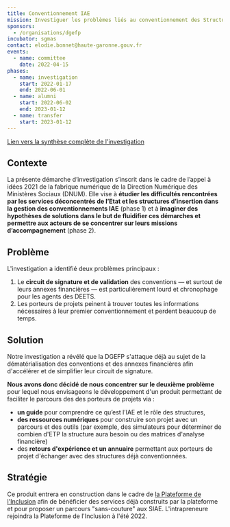 ```yaml
---
title: Conventionnement IAE
mission: Investiguer les problèmes liés au conventionnement des Structures de l'Insertion par l'Activité Economique (SIAE) auprès des services de l'État.
sponsors:
  - /organisations/dgefp
incubator: sgmas
contact: elodie.bonnet@haute-garonne.gouv.fr
events:
  - name: committee
    date: 2022-04-15
phases:
  - name: investigation
    start: 2022-01-17
    end: 2022-06-01
  - name: alumni
    start: 2022-06-02
    end: 2023-01-12
  - name: transfer
    start: 2023-01-12
---
```

[Lien vers la synthèse complète de l'investigation](https://docs.google.com/document/d/1k-618voE5U_zWq-zq48U7XnQNvzTiKApMmeZiUxkkZk/edit?usp=sharing)

## Contexte
La présente démarche d’investigation s’inscrit dans le cadre de l’appel à idées 2021 de la fabrique numérique de la Direction Numérique des Ministères Sociaux (DNUM). Elle vise à **étudier les difficultés rencontrées par les services déconcentrés de l’Etat et les structures d’insertion dans la gestion des conventionnements IAE** (phase 1) et à **imaginer des hypothèses de solutions dans le but de fluidifier ces démarches et permettre aux acteurs de se concentrer sur leurs missions d’accompagnement** (phase 2).

## Problème
L'investigation a identifié deux problèmes principaux :
1. Le **circuit de signature et de validation** des conventions — et surtout de leurs annexes financières — est particulièrement lourd et chronophage pour les agents des DEETS.
1. Les porteurs de projets peinent à trouver toutes les informations nécessaires à leur premier conventionnement et perdent beaucoup de temps.

## Solution
Notre investigation a révélé que la DGEFP s'attaque déjà au sujet de la dématérialisation des conventions et des annexes financières afin d'accélérer et de simplifier leur circuit de signature.

**Nous avons donc décidé de nous concentrer sur le deuxième problème** pour lequel nous envisageons le développement d'un produit permettant de faciliter le parcours des des porteurs de projets via :
- **un guide** pour comprendre ce qu’est l’IAE et le rôle des structures,
- **des ressources numériques** pour construire son projet avec un parcours et des outils (par exemple, des simulateurs pour déterminer de combien d'ETP la structure aura besoin ou des matrices d'analyse financière)
- des **retours d'expérience et un annuaire** permettant aux porteurs de projet d'échanger avec des structures déjà conventionnées.

## Stratégie
Ce produit entrera en construction dans le cadre de [la Plateforme de l'Inclusion](https://beta.gouv.fr/startups/itou.html) afin de bénéficier des services déjà construits par la plateforme et pour proposer un parcours "sans-couture" aux SIAE. L'intrapreneure rejoindra la Plateforme de l'Inclusion à l'été 2022.
